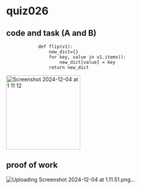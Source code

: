 #  quiz026

## code and task (A and B)
                def flip(v1):
                    new_dict={}
                    for key, value in v1.items():
                        new_dict[value] = key
                    return new_dict
<img width="199" alt="Screenshot 2024-12-04 at 1 11 12" src="https://github.com/user-attachments/assets/e6a9445e-5763-463d-aa1e-40a5765ac118">

## proof of work
![Uploading Screenshot 2024-12-04 at 1.11.51.png…]()


